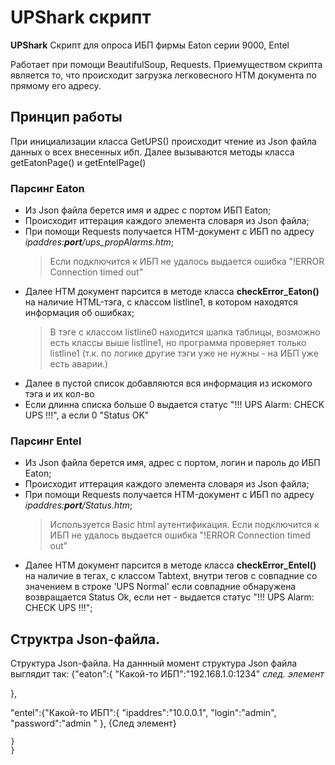 # UPShark скрипт

**UPShark** Скрипт для опроса ИБП фирмы Eaton серии 9000, Entel

Работает при помощи BeautifulSoup, Requests.
Приемуществом скрипта является то, что происходит загрузка легковесного HTM документа по прямому его адресу. 
## Принцип работы 

При инициализации класса GetUPS() происходит чтение из Json файла данных о всех внесенных ибп.
Далее вызываются методы класса getEatonPage() и getEntelPage()
### Парсинг Eaton
 - Из Json файла берется имя и адрес с портом ИБП Eaton;
 - Происходит иттерация каждого элемента словаря из Json файла;
 - При помощи Requests получается HTM-документ с ИБП по адресу *ipaddres:**port**/ups_propAlarms.htm*;
    > Если подключится к ИБП не удалось выдается ошибка "!ERROR Connection timed out"
 - Далее HTM документ парсится в методе класса **checkError_Eaton()** на наличие HTML-тэга, с классом listline1, в котором находятся информация об ошибках;
    > В тэге с классом listline0 находится шапка таблицы, возможно есть классы выше listline1,
        но программа проверяет только listline1  (т.к. по логике другие тэги уже не нужны - на ИБП уже есть аварии.)
 - Далее в пустой список добавляются вся информация из искомого тэга и их кол-во
 - Если длинна списка больше 0 выдается статус "!!! UPS Alarm: CHECK UPS !!!", а если 0 "Status OK"
 
### Парсинг Entel
 - Из Json файла берется имя, адрес с портом, логин и пароль до ИБП Eaton;
 - Происходит иттерация каждого элемента словаря из Json файла;
 - При помощи Requests получается HTM-документ с ИБП по адресу *ipaddres:**port**/Status.htm*;
    > Используется Basic html аутентификация.
    > Если подключится к ИБП не удалось выдается ошибка "!ERROR Connection timed out"
 - Далее HTM документ парсится в методе класса **checkError_Entel()** на наличие в тегах, с классом Tabtext, внутри тегов с совпадние со значением в строке 'UPS Normal' если совпадние обнаружена возвращается Status Ok, если нет - выдается статус "!!! UPS Alarm: CHECK UPS !!!";

## Структра Json-файла.
Структура Json-файла. На даннный момент структура Json файла выглядит так:
{"eaton":{
    "Какой-то ИБП":"192.168.1.0:1234"
     *след. элемент*

},

"entel":{"Какой-то ИБП":{
    "ipaddres":"10.0.0.1",
    "login":"admin",
    "password":"admin "
    }, {След элемент}
    
    }
    }